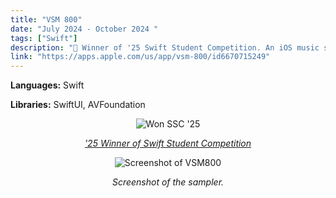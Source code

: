 ```yaml
---
title: "VSM 800"
date: "July 2024 - October 2024 "
tags: ["Swift"]
description: " Winner of '25 Swift Student Competition. An iOS music sampler for the iPad."
link: "https://apps.apple.com/us/app/vsm-800/id6670715249"
---
```


**Languages:** Swift

**Libraries:** SwiftUI, AVFoundation

<div style="text-align: center;">
    <img src="/images/ssc_winner.jpg" alt="Won SSC '25">
    <p><em><a href="https://www.wwdcscholars.com/s/C5FF7278-C2EC-489A-AEF9-52AE33F6FC7E/2025">'25 Winner of Swift Student Competition</a></em></p>
    <img src="/images/vsm800_3.webp" alt="Screenshot of VSM800">
    <p><em>Screenshot of the sampler.</em></p>

</div>
